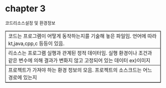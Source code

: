 <h1>chapter 3</h3>
<table border="1">
<tr>코드</tr>
<td>코드는 프로그램이 어떻게 동작하는지를 기술해 놓은 파일임. 언어에 따라 kt,java,cpp,c 등등이 있음.</td>
<tr>리소스</tr>
<td>리소스는 프로그램 실행과 관계된 정적 데이터임. 실행 환경이나 조건과 같은 변수에 의해 결과가 변화지 않고 고정되어 있는 데이터 ex)이미지</td>
<tr>설정 및 환경정보</tr>
<td>프로젝트가 가져야 하는 환경 정보의 모음. 프로젝트의 소스크드는 어느 경로에 있는지</td>